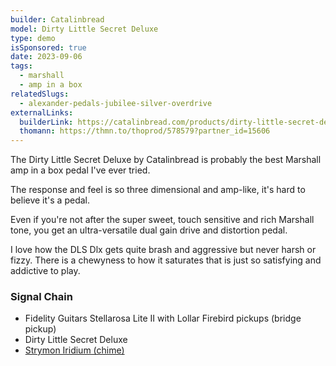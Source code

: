 ```yaml
---
builder: Catalinbread
model: Dirty Little Secret Deluxe
type: demo
isSponsored: true
date: 2023-09-06
tags:
  - marshall
  - amp in a box
relatedSlugs:
  - alexander-pedals-jubilee-silver-overdrive
externalLinks:
  builderLink: https://catalinbread.com/products/dirty-little-secret-deluxe
  thomann: https://thmn.to/thoprod/578579?partner_id=15606
---
```


The Dirty Little Secret Deluxe by Catalinbread is probably the best Marshall amp in a box pedal I've ever tried.

The response and feel is so three dimensional and amp-like, it's hard to believe it's a pedal.

Even if you're not after the super sweet, touch sensitive and rich Marshall tone, you get an ultra-versatile dual gain drive and distortion pedal.

I love how the DLS Dlx gets quite brash and aggressive but never harsh or fizzy. There is a chewyness to how it saturates that is just so satisfying and addictive to play.

### Signal Chain

- Fidelity Guitars Stellarosa Lite II with Lollar Firebird pickups (bridge pickup)
- Dirty Little Secret Deluxe
- [Strymon Iridium (chime)](/demos/strymon-iridium)
